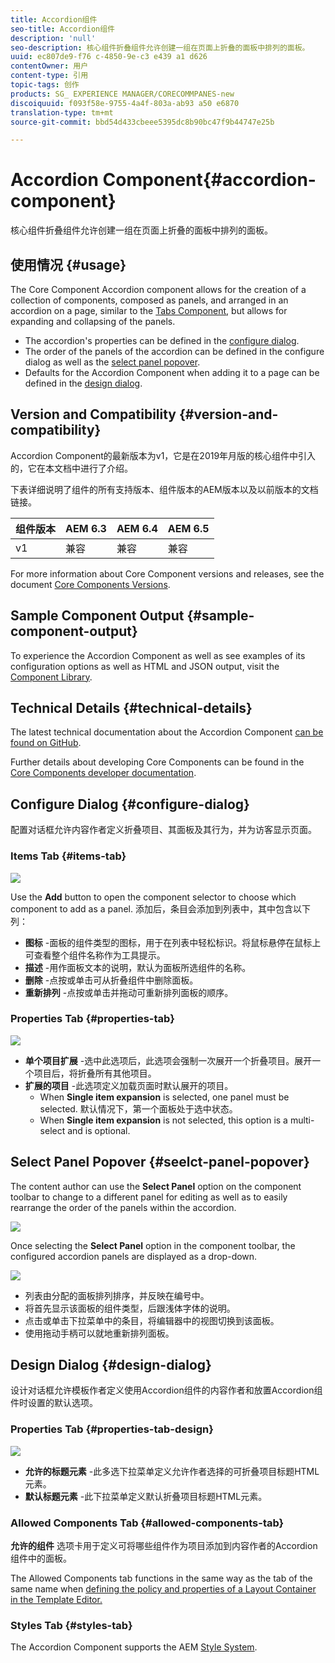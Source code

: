 ```yaml
---
title: Accordion组件
seo-title: Accordion组件
description: 'null'
seo-description: 核心组件折叠组件允许创建一组在页面上折叠的面板中排列的面板。
uuid: ec807de9-f76 c-4850-9e-c3 e439 a1 d626
contentOwner: 用户
content-type: 引用
topic-tags: 创作
products: SG_ EXPERIENCE MANAGER/CORECOMMPANES-new
discoiquuid: f093f58e-9755-4a4f-803a-ab93 a50 e6870
translation-type: tm+mt
source-git-commit: bbd54d433cbeee5395dc8b90bc47f9b44747e25b

---
```



# Accordion Component{#accordion-component}

核心组件折叠组件允许创建一组在页面上折叠的面板中排列的面板。

## 使用情况 {#usage}

The Core Component Accordion component allows for the creation of a collection of components, composed as panels, and arranged in an accordion on a page, similar to the [Tabs Component](tabs.md), but allows for expanding and collapsing of the panels.

* The accordion&#39;s properties can be defined in the [configure dialog](#configure-dialog).
* The order of the panels of the accordion can be defined in the configure dialog as well as the [select panel popover](#select-planel.md).
* Defaults for the Accordion Component when adding it to a page can be defined in the [design dialog](#design-dialog).

## Version and Compatibility {#version-and-compatibility}

Accordion Component的最新版本为v1，它是在2019年月版的核心组件中引入的，它在本文档中进行了介绍。

下表详细说明了组件的所有支持版本、组件版本的AEM版本以及以前版本的文档链接。

| 组件版本 | AEM 6.3 | AEM 6.4 | AEM 6.5 |
|--- |--- |--- |---|
| v1 | 兼容 | 兼容 | 兼容 |

For more information about Core Component versions and releases, see the document [Core Components Versions](versions.md).

## Sample Component Output {#sample-component-output}

To experience the Accordion Component as well as see examples of its configuration options as well as HTML and JSON output, visit the [Component Library](http://opensource.adobe.com/aem-core-wcm-components/library/accordion.html).

## Technical Details {#technical-details}

The latest technical documentation about the Accordion Component [can be found on GitHub](https://github.com/adobe/aem-core-wcm-components/tree/master/content/src/content/jcr_root/apps/core/wcm/components/accordion/v1/accordion).

Further details about developing Core Components can be found in the [Core Components developer documentation](developing.md).

## Configure Dialog {#configure-dialog}

配置对话框允许内容作者定义折叠项目、其面板及其行为，并为访客显示页面。

### Items Tab {#items-tab}

![](assets/screen-shot-2019-06-21-08.26.38.png)

Use the **Add** button to open the component selector to choose which component to add as a panel. 添加后，条目会添加到列表中，其中包含以下列：

* **图标** -面板的组件类型的图标，用于在列表中轻松标识。将鼠标悬停在鼠标上可查看整个组件名称作为工具提示。
* **描述** -用作面板文本的说明，默认为面板所选组件的名称。
* **删除** -点按或单击可从折叠组件中删除面板。
* **重新排列** -点按或单击并拖动可重新排列面板的顺序。

### Properties Tab {#properties-tab}

![](assets/screen-shot-2019-06-21-08.26.53.png)

* **单个项目扩展** -选中此选项后，此选项会强制一次展开一个折叠项目。展开一个项目后，将折叠所有其他项目。
* **扩展的项目** -此选项定义加载页面时默认展开的项目。
   * When **Single item expansion** is selected, one panel must be selected. 默认情况下，第一个面板处于选中状态。
   * When **Single item expansion** is not selected, this option is a multi-select and is optional.

## Select Panel Popover {#seelct-panel-popover}

The content author can use the **Select Panel** option on the component toolbar to change to a different panel for editing as well as to easily rearrange the order of the panels within the accordion.

![](assets/screen-shot-2019-06-21-08.49.36.png)

Once selecting the **Select Panel** option in the component toolbar, the configured accordion panels are displayed as a drop-down.

![](assets/screen-shot-2019-06-21-08.52.14.png)

* 列表由分配的面板排列排序，并反映在编号中。
* 将首先显示该面板的组件类型，后跟浅体字体的说明。
* 点击或单击下拉菜单中的条目，将编辑器中的视图切换到该面板。
* 使用拖动手柄可以就地重新排列面板。

## Design Dialog {#design-dialog}

设计对话框允许模板作者定义使用Accordion组件的内容作者和放置Accordion组件时设置的默认选项。

### Properties Tab {#properties-tab-design}

![](assets/screen-shot-2019-06-21-08.58.11.png)

* **允许的标题元素** -此多选下拉菜单定义允许作者选择的可折叠项目标题HTML元素。
* **默认标题元素** -此下拉菜单定义默认折叠项目标题HTML元素。

### Allowed Components Tab {#allowed-components-tab}

**允许的组件** 选项卡用于定义可将哪些组件作为项目添加到内容作者的Accordion组件中的面板。

The Allowed Components tab functions in the same way as the tab of the same name when [defining the policy and properties of a Layout Container in the Template Editor.](https://helpx.adobe.com/experience-manager/6-5/sites/authoring/using/templates.html)

### Styles Tab {#styles-tab}

The Accordion Component supports the AEM [Style System](authoring.md#component-styling).
